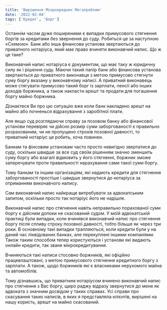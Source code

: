 ```yaml
---
title: 'Вирішення Мікрокредних Мегапроблем'
date: '2022-02-04'
tags: ['Кредит', 'Борг']
---
```


Останнім часом дуже поширеними є випадки примусового стягнення боргів за кредитами без звернення до суду. Робиться це за наступною «Схемою». Банк або інша фінансова установа звертаються до приватного нотаріуса, який має право вчиняти виконавчий напис. Що ж це таке?

Виконавчий напис нотаріуса є документом, що має таку ж юридичну силу як і рішення суду. Маючи такий папір банк або фінансова установа звертаються до приватного виконавця з метою примусово стягнути суму боргу вказану у виконавчому написі. А приватний виконавець може стягувати примусово такий борг із зарплати, пенсії або інших доходів боржника, а також накласти арешт та продати для погашення боргу майно боржника.

Дізнаєтеся Ви про цю ситуацію вже коли банк накладено арешт на майно або почненься відрахування з заробітної плати.

Але якщо суд розглядаючи справу за позовом банку або фінансової установи перевіряє чи дійсно розмір суми заборгованості є правильно розрахованим, чи не пропущено строків позовної давності, то приватний нотаріус це робить, хоча повинен.

Банкам та фінсовим установам часто просто невигідно звертатися до суду, оскільки швидше за все суд своїм рішенням значно зменшить суму боргу або взагалі відмовить у його стягненні, боржник зможе заперечувати проти правильності нарахування саме такої суми боргу.

Тому банкам та іншим організаціям, які надають кредити для стягнення заборгованості простіше і швидше звернутися до нотаріуса за отриманням виконавчого напису.

Сам виконавчий напис найкраще витребувати за адвокатським запитом, оскільки просто так нотаріус його не надішле.

Виконавчий напис про стягнення навіть неправильно порахованої суми боргу є дійсним допоки не скасований судом. У моїй адвокатській практиці були випадки, коли вчинявся виконавчий напис про стягнення боргу після спливу строку позовної давності, тобто більше як через три роки. В основному такі випадки трапляються, коли кредити були у на даний час ліквідованих банках, але перекуплені іншими компаніями. Також таким способом тепер користуються і установи які видають онлайн кредити, так зване мікрокредитування.

Вчиняються такі написи стосовно боржників, які офіційно працевлаштовані, з метою примусового стягнення кредитного боргу з зарплати. А також, щодо боржників які є власниками нерухомого майна та автомобілів.

Тому дізнавшись, що приватним нотаріусом вчинено виконавчий напис про стягнення з Вас боргу, щиро раджу відразу звернутися до мене як адвоката з значним досвідом у таких справах. Усі справи про скасування таких написів, в яких я представляла клієнтів, вирішені на нашу користь, арешт на майно скасований.
